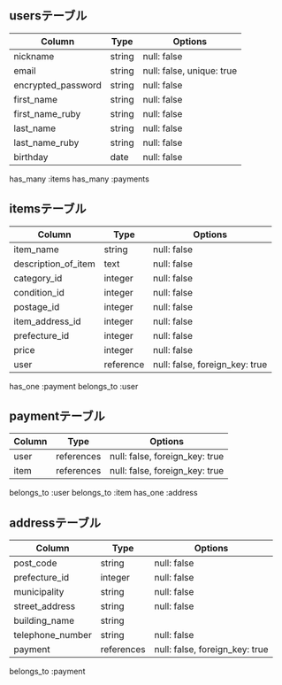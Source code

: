 ## usersテーブル

| Column             | Type       | Options                   |
| ------------------ | ---------- | ------------------------- |
| nickname           | string     | null: false               |
| email              | string     | null: false, unique: true |
| encrypted_password | string     | null: false               |
| first_name         | string     | null: false               |
| first_name_ruby    | string     | null: false               |
| last_name          | string     | null: false               |
| last_name_ruby     | string     | null: false               |
| birthday           | date       | null: false               |

  has_many :items
  has_many :payments

## itemsテーブル
| Column              | Type       | Options                        |
| ------------------- | ---------- | ------------------------------ |
| item_name           | string     | null: false                    |
| description_of_item | text       | null: false                    |
| category_id         | integer    | null: false                    |
| condition_id        | integer    | null: false                    |
| postage_id          | integer    | null: false                    |
| item_address_id     | integer    | null: false                    |
| prefecture_id       | integer    | null: false                    |
| price               | integer    | null: false                    |
| user                | reference  | null: false, foreign_key: true |

  has_one :payment
  belongs_to :user

## paymentテーブル
| Column | Type       | Options                       |
| ------ | ---------- | ----------------------------- |
| user   | references |null: false, foreign_key: true |
| item   | references |null: false, foreign_key: true |

  belongs_to :user
  belongs_to :item
  has_one :address

## addressテーブル
| Column           | Type       | Options                       |
| ---------------- | ---------- | ----------------------------- |
| post_code        | string     | null: false                   |
| prefecture_id    | integer    | null: false                   |
| municipality     | string     | null: false                   |
| street_address   | string     | null: false                   |
| building_name    | string     |                               |
| telephone_number | string     | null: false                   |
| payment          | references |null: false, foreign_key: true |

  belongs_to :payment


